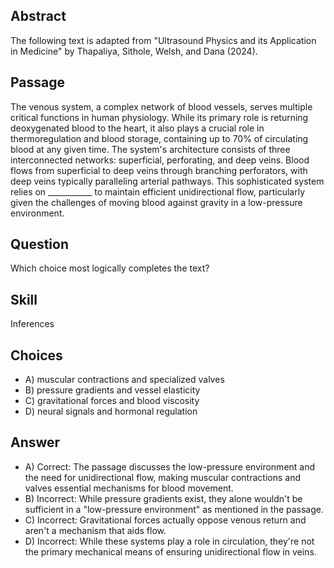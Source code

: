 ## Abstract
The following text is adapted from "Ultrasound Physics and its Application in Medicine" by Thapaliya, Sithole, Welsh, and Dana (2024).

## Passage
The venous system, a complex network of blood vessels, serves multiple critical functions in human physiology. While its primary role is returning deoxygenated blood to the heart, it also plays a crucial role in thermoregulation and blood storage, containing up to 70% of circulating blood at any given time. The system's architecture consists of three interconnected networks: superficial, perforating, and deep veins. Blood flows from superficial to deep veins through branching perforators, with deep veins typically paralleling arterial pathways. This sophisticated system relies on ___________ to maintain efficient unidirectional flow, particularly given the challenges of moving blood against gravity in a low-pressure environment.

## Question
Which choice most logically completes the text?

## Skill
Inferences

## Choices
- A) muscular contractions and specialized valves
- B) pressure gradients and vessel elasticity
- C) gravitational forces and blood viscosity
- D) neural signals and hormonal regulation

## Answer
- A) Correct: The passage discusses the low-pressure environment and the need for unidirectional flow, making muscular contractions and valves essential mechanisms for blood movement.
- B) Incorrect: While pressure gradients exist, they alone wouldn't be sufficient in a "low-pressure environment" as mentioned in the passage.
- C) Incorrect: Gravitational forces actually oppose venous return and aren't a mechanism that aids flow.
- D) Incorrect: While these systems play a role in circulation, they're not the primary mechanical means of ensuring unidirectional flow in veins.